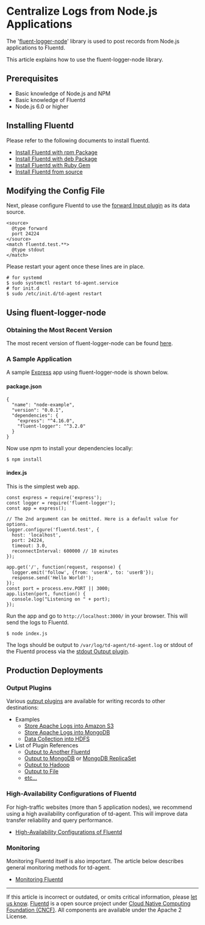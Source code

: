 # Centralize Logs from Node.js Applications

The '[fluent-logger-node](https://github.com/fluent/fluent-logger-node)'
library is used to post records from Node.js applications to Fluentd.

This article explains how to use the fluent-logger-node library.


## Prerequisites

-   Basic knowledge of Node.js and NPM
-   Basic knowledge of Fluentd
-   Node.js 6.0 or higher


## Installing Fluentd

Please refer to the following documents to install fluentd.

-   [Install Fluentd with rpm Package](/articles/install-by-rpm.md)
-   [Install Fluentd with deb Package](/articles/install-by-deb.md)
-   [Install Fluentd with Ruby Gem](/articles/install-by-gem.md)
-   [Install Fluentd from source](/articles/install-from-source.md)


## Modifying the Config File

Next, please configure Fluentd to use the [forward Input plugin](/plugins/input/in_forward.md) as its data source.

``` {.CodeRay}
<source>
  @type forward
  port 24224
</source>
<match fluentd.test.**>
  @type stdout
</match>
```

Please restart your agent once these lines are in place.

``` {.CodeRay}
# for systemd
$ sudo systemctl restart td-agent.service
# for init.d
$ sudo /etc/init.d/td-agent restart
```


## Using fluent-logger-node


### Obtaining the Most Recent Version

The most recent version of fluent-logger-node can be found
[here](https://www.npmjs.com/package/fluent-logger).


### A Sample Application

A sample [Express](http://expressjs.com/) app using fluent-logger-node
is shown below.

#### package.json

``` {.CodeRay}
{
  "name": "node-example",
  "version": "0.0.1",
  "dependencies": {
    "express": "^4.16.0",
    "fluent-logger": "^3.2.0"
  }
}
```

Now use *npm* to install your dependencies locally:

``` {.CodeRay}
$ npm install
```

#### index.js

This is the simplest web app.

``` {.CodeRay}
const express = require('express');
const logger = require('fluent-logger');
const app = express();

// The 2nd argument can be omitted. Here is a default value for options.
logger.configure('fluentd.test', {
  host: 'localhost',
  port: 24224,
  timeout: 3.0,
  reconnectInterval: 600000 // 10 minutes
});

app.get('/', function(request, response) {
  logger.emit('follow', {from: 'userA', to: 'userB'});
  response.send('Hello World!');
});
const port = process.env.PORT || 3000;
app.listen(port, function() {
  console.log("Listening on " + port);
});
```

Run the app and go to `http://localhost:3000/` in your browser. This
will send the logs to Fluentd.

``` {.CodeRay}
$ node index.js
```

The logs should be output to `/var/log/td-agent/td-agent.log` or stdout
of the Fluentd process via the [stdout Output plugin](/articles/out_stdout.md).


## Production Deployments


### Output Plugins

Various [output plugins](/articles/output-plugin-overview.md) are available for
writing records to other destinations:

-   Examples
    -   [Store Apache Logs into Amazon S3](/articles/apache-to-s3.md)
    -   [Store Apache Logs into MongoDB](/articles/apache-to-mongodb.md)
    -   [Data Collection into HDFS](/articles/http-to-hdfs.md)
-   List of Plugin References
    -   [Output to Another Fluentd](/articles/out_forward.md)
    -   [Output to MongoDB](/articles/out_mongo.md) or [MongoDB ReplicaSet](/articles/out_mongo_replset.md)
    -   [Output to Hadoop](/articles/out_webhdfs.md)
    -   [Output to File](/articles/out_file.md)
    -   [etc...](http://fluentd.org/plugin/)


### High-Availability Configurations of Fluentd

For high-traffic websites (more than 5 application nodes), we recommend
using a high availability configuration of td-agent. This will improve
data transfer reliability and query performance.

-   [High-Availability Configurations of Fluentd](/deployment/high-availability.md)


### Monitoring

Monitoring Fluentd itself is also important. The article below describes
general monitoring methods for td-agent.

-   [Monitoring Fluentd](/deployment/monitoring.md)


------------------------------------------------------------------------

If this article is incorrect or outdated, or omits critical information, please [let us know](https://github.com/fluent/fluentd-docs/issues?state=open).
[Fluentd](http://www.fluentd.org/) is a open source project under [Cloud Native Computing Foundation (CNCF)](https://cncf.io/). All components are available under the Apache 2 License.
